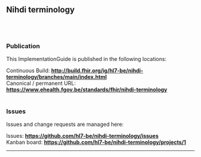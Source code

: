 Nihdi terminology
---
<br> </br>
###
### Publication
This ImplementationGuide is published in the following locations:

Continuous Build: __http://build.fhir.org/ig/hl7-be/nihdi-terminology/branches/main/index.html__  
Canonical / permanent URL: __https://www.ehealth.fgov.be/standards/fhir/nihdi-terminology__
<br> </br>

### Issues
Issues and change requests are managed here:  

Issues:  __https://github.com/hl7-be/nihdi-terminology/issues__  
Kanban board:  __https://github.com/hl7-be/nihdi-terminology/projects/1__  

---
